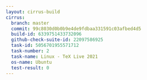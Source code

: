 ```yaml
---
layout: cirrus-build
cirrus:
  branch: master
  commit: 99c8030d0b0b9e4de9fdbaa331591c03afbed4d5
  build-id: 6339751433732096
  github-check-suite-id: 22097586925
  task-id: 5056701955571712
  task-number: 2
  task-name: Linux - TeX Live 2021
  os-name: Ubuntu
  test-result: 0
---
```


